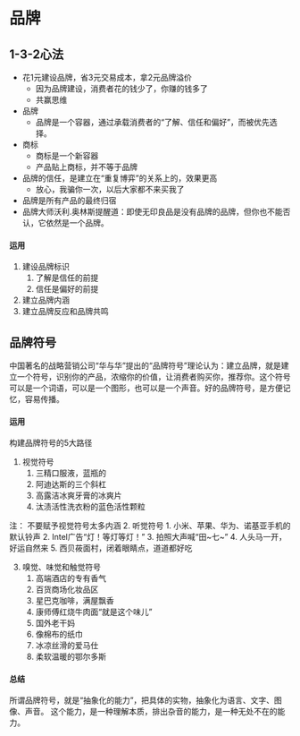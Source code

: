 # 品牌 #

## 1-3-2心法 ##
- 花1元建设品牌，省3元交易成本，拿2元品牌溢价
	- 因为品牌建设，消费者花的钱少了，你赚的钱多了
	- 共赢思维
- 品牌
	- 品牌是一个容器，通过承载消费者的“了解、信任和偏好”，而被优先选择。
- 商标
	- 商标是一个新容器
	- 产品贴上商标，并不等于品牌
- 品牌的信任，是建立在“重复博弈”的关系上的，效果更高
	- 放心，我骗你一次，以后大家都不来买我了
- 品牌是所有产品的最终归宿
- 品牌大师沃利.奥林斯提醒道：即使无印良品是没有品牌的品牌，但你也不能否认，它依然是一个品牌。

#### 运用 ####
1. 建设品牌标识
	1. 了解是信任的前提
	2. 信任是偏好的前提
2. 建立品牌内涵
3. 建立品牌反应和品牌共鸣

## 品牌符号 ##
中国著名的战略营销公司“华与华”提出的“品牌符号”理论认为：建立品牌，就是建立一个符号，识别你的产品，浓缩你的价值，让消费者购买你，推荐你。这个符号可以是一个词语，可以是一个图形，也可以是一个声音。好的品牌符号，是方便记忆，容易传播。

#### 运用 ####
构建品牌符号的5大路径
1. 视觉符号
	1. 三精口服液，蓝瓶的
	2. 阿迪达斯的三个斜杠
	3. 高露洁冰爽牙膏的冰爽片
	4. 汰渍活性洗衣粉的蓝色活性颗粒

注： 不要赋予视觉符号太多内涵
2. 听觉符号
	1. 小米、苹果、华为、诺基亚手机的默认铃声
	2. Intel广告“灯！等灯等灯！”
	3. 拍照大声喊“田~七~”
	4. 人头马一开，好运自然来
	5. 西贝莜面村，闭着眼睛点，道道都好吃

3. 嗅觉、味觉和触觉符号
	1. 高端酒店的专有香气
	2. 百货商场化妆品区
	3. 星巴克咖啡，满屋飘香
	4. 康师傅红烧牛肉面“就是这个味儿”
	5. 国外老干妈
	6. 像棉布的纸巾
	7. 冰凉丝滑的爱马仕
	8. 柔软温暖的鄂尔多斯
	
#### 总结 ####
所谓品牌符号，就是“抽象化的能力”，把具体的实物，抽象化为语言、文字、图像、声音。
这个能力，是一种理解本质，排出杂音的能力，是一种无处不在的能力。






